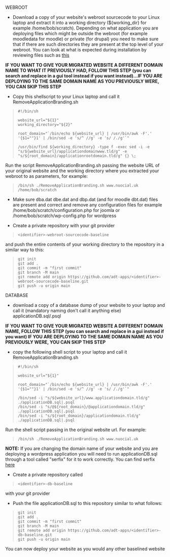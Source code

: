 WEBROOT

- Download a copy of your website's webroot sourcecode to your Linux laptop and extract it into a working directory (${working_dir} for example /home/bob/scratch). Depending on what application you are deploying files which might be outside the webroot (for example moodledata for moodle) or private (for drupal) you need to make sure that if there are such directories they are present at the top level of your webroot. You can look at what is expected during installation by reviewing files such as [this](https://github.com/wintersys-projects/adt-webserver-scripts/blob/main/application/customise/drupal/CustomiseApplication.sh)

**IF YOU WANT TO GIVE YOUR MIGRATED WEBSITE A DIFFERENT DOMAIN NAME TO WHAT IT PREVIOUSLY HAD, FOLLOW THIS STEP (you can search and replace in a gui tool instead if you want instead)...IF YOU ARE DEPLOYING TO THE SAME DOMAIN NAME AS YOU PREVIOUSLY WERE, YOU CAN SKIP THIS STEP**

- Copy this shellscript to your Linux laptop and call it RemoveApplicationBranding.sh

>     #!/bin/sh
>     
>     website_url="${1}"
>     working_directory="${2}"
>     
>     root_domain="`/bin/echo ${website_url} | /usr/bin/awk -F'.' '{$1=""}1' | /bin/sed -e 's/^ //g' -e 's/ /./g'`"
>     
>     /usr/bin/find ${working_directory} -type f -exec sed -i -e "s/${website_url}/applicationdomainwww.tld/g" -e "s/${root_domain}/applicationrootdomain.tld/g" {} \;
 
Run the script RemoveApplicationBranding.sh passing the website URL of your original website and the working directory where you extracted your webroot to as parameters, for example:

>     /bin/sh ./RemoveApplicationBranding.sh www.nuocial.uk /home/bob/scratch

- Make sure dba.dat dbe.dat and dbp.dat (and for moodle dbt.dat) files are present and correct and remove any configuration files for example /home/bob/scratch/configuration.php for joomla or /home/bob/scratch/wp-config.php for wordpress

- Create a private repository with your git provider

>     <identifier>-webroot-sourcecode-baseline

and push the entire contents of your working directory to the repository in a similar way to this:

>     git init
>     git add .
>     git commit -m "first commit"
>     git branch -M main
>     git remote add origin https://github.com/adt-apps/<identifier>-webroot-sourcecode-baseline.git
>     git push -u origin main

DATABASE

- download a copy of a database dump of your website to your laptop and call it (mandatory naming don't call it anything else) applicationDB.sql/.psql

**IF YOU WANT TO GIVE YOUR MIGRATED WEBSITE A DIFFERENT DOMAIN NAME, FOLLOW THIS STEP (you can search and replace in a gui instead if you want)
IF YOU ARE DEPLOYING TO THE SAME DOMAIN NAME AS YOU PREVIOUSLY WERE, YOU CAN SKIP THIS STEP**

- copy the following shell script to your laptop and call it RemoveApplicationBranding.sh

>     #!/bin/sh
>     
>     website_url="${1}"
>     
>     root_domain="`/bin/echo ${website_url} | /usr/bin/awk -F'.' '{$1=""}1' | /bin/sed -e 's/^ //g' -e 's/ /./g'`"
>    
>     /bin/sed -i "s/${website_url}/www.applicationdomain.tld/g" ./applicationDB.sql|.psql
>     /bin/sed -i "s/@${root_domain}/@applicationdomain.tld/g" ./applicationDB.sql|.psql
>     /bin/sed -i "s/${root_domain}/applicationdomain.tld/g" ./applicationDB.sql|.psql

Run the shell script passing in the original website url. For example:

>     /bin/sh ./RemoveApplicationBranding.sh www.nuocial.uk

**NOTE:** If you are changing the domain name of your website and you are deploying a wordpress application you will need to run applicationDB.sql through a tool called "serfix" for it to work correctly. You can find serfix [here](https://github.com/astockwell/serfix)

- Create a private repository called

>     <identifier>-db-baseline

with your git provider

- Push the file applicationDB.sql to this repository similar to what follows:

>     git init
>     git add .
>     git commit -m "first commit"
>     git branch -M main
>     git remote add origin https://github.com/adt-apps/<identifier>-db-baseline.git
>     git push -u origin main

You can now deploy your website as you would any other baselined website
